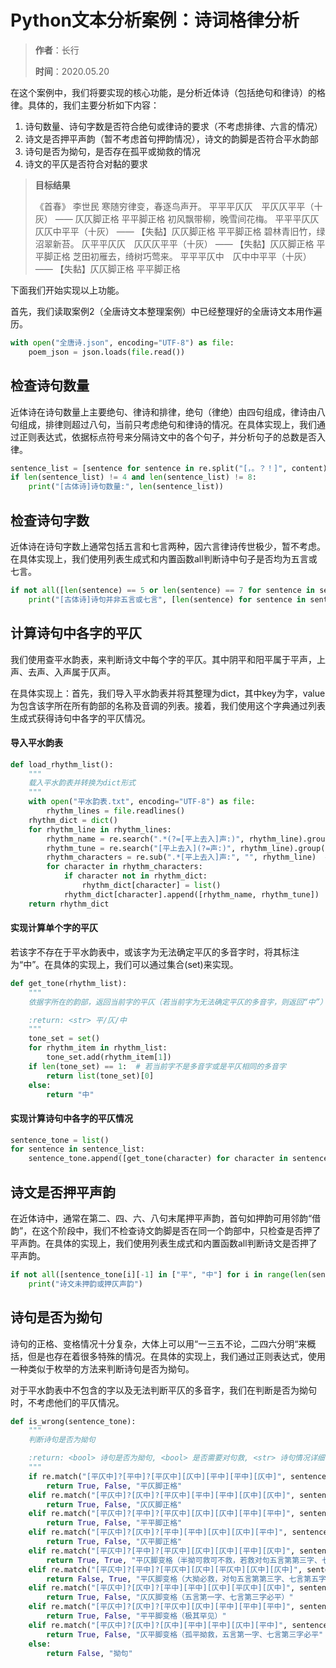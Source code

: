 # Python文本分析案例：诗词格律分析

> **作者**：长行
>
> **时间**：2020.05.20

在这个案例中，我们将要实现的核心功能，是分析近体诗（包括绝句和律诗）的格律。具体的，我们主要分析如下内容：

1. 诗句数量、诗句字数是否符合绝句或律诗的要求（不考虑排律、六言的情况）
2. 诗文是否押平声韵（暂不考虑首句押韵情况），诗文的韵脚是否符合平水韵部
3. 诗句是否为拗句，是否存在孤平或拗救的情况
4. 诗文的平仄是否符合对黏的要求

> **目标结果**
>
> 《首春》 李世民
> 寒随穷律变，春逐鸟声开。
> 平平平仄仄　平仄仄平平（十灰） —— 仄仄脚正格 平平脚正格
> 初风飘带柳，晚雪间花梅。
> 平平平仄仄　仄仄中平平（十灰） —— 【失黏】仄仄脚正格 平平脚正格
> 碧林青旧竹，绿沼翠新苔。
> 仄平平仄仄　仄仄仄平平（十灰） —— 【失黏】仄仄脚正格 平平脚正格
> 芝田初雁去，绮树巧莺来。
> 平平平仄中　仄中中平平（十灰） —— 【失黏】仄仄脚正格 平平脚正格

下面我们开始实现以上功能。

首先，我们读取案例2（全唐诗文本整理案例）中已经整理好的全唐诗文本用作遍历。

```python
with open("全唐诗.json", encoding="UTF-8") as file:
    poem_json = json.loads(file.read())
```

## 检查诗句数量

近体诗在诗句数量上主要绝句、律诗和排律，绝句（律绝）由四句组成，律诗由八句组成，排律则超过八句，当前只考虑绝句和律诗的情况。在具体实现上，我们通过正则表达式，依据标点符号来分隔诗文中的各个句子，并分析句子的总数是否入律。

```python
sentence_list = [sentence for sentence in re.split("[，。？！]", content) if sentence != ""]  # 生成句子列表
if len(sentence_list) != 4 and len(sentence_list) != 8:
    print("[古体诗]诗句数量:", len(sentence_list))
```

## 检查诗句字数

近体诗在诗句字数上通常包括五言和七言两种，因六言律诗传世极少，暂不考虑。在具体实现上，我们使用列表生成式和内置函数all判断诗中句子是否均为五言或七言。

```python
if not all([len(sentence) == 5 or len(sentence) == 7 for sentence in sentence_list]):
    print("[古体诗]诗句并非五言或七言", [len(sentence) for sentence in sentence_list])
```

## 计算诗句中各字的平仄

我们使用查平水韵表，来判断诗文中每个字的平仄。其中阴平和阳平属于平声，上声、去声、入声属于仄声。

在具体实现上：首先，我们导入平水韵表并将其整理为dict，其中key为字，value为包含该字所在所有韵部的名称及音调的列表。接着，我们使用这个字典通过列表生成式获得诗句中各字的平仄情况。

#### 导入平水韵表

```python
def load_rhythm_list():
    """
    载入平水韵表并转换为dict形式
    """
    with open("平水韵表.txt", encoding="UTF-8") as file:
        rhythm_lines = file.readlines()
    rhythm_dict = dict()
    for rhythm_line in rhythm_lines:
        rhythm_name = re.search(".*(?=[平上去入]声:)", rhythm_line).group()  # 读取韵部名称
        rhythm_tune = re.search("[平上去入](?=声:)", rhythm_line).group()  # 读取韵部声调
        rhythm_characters = re.sub(".*[平上去入]声:", "", rhythm_line)  # 获取韵部包含的所有文字
        for character in rhythm_characters:
            if character not in rhythm_dict:
                rhythm_dict[character] = list()
            rhythm_dict[character].append([rhythm_name, rhythm_tune])
    return rhythm_dict
```

#### 实现计算单个字的平仄

若该字不存在于平水韵表中，或该字为无法确定平仄的多音字时，将其标注为“中”。在具体的实现上，我们可以通过集合(set)来实现。

```python
def get_tone(rhythm_list):
    """
    依据字所在的韵部，返回当前字的平仄（若当前字为无法确定平仄的多音字，则返回“中”）

    :return: <str> 平/仄/中
    """
    tone_set = set()
    for rhythm_item in rhythm_list:
        tone_set.add(rhythm_item[1])
    if len(tone_set) == 1:  # 若当前字不是多音字或是平仄相同的多音字
        return list(tone_set)[0]
    else:
        return "中"
```

#### 实现计算诗句中各字的平仄情况

```python
sentence_tone = list()
for sentence in sentence_list:
    sentence_tone.append([get_tone(character) for character in sentence])
```

## 诗文是否押平声韵

在近体诗中，通常在第二、四、六、八句末尾押平声韵，首句如押韵可用邻韵“借韵”，在这个阶段中，我们不检查诗文韵脚是否在同一个韵部中，只检查是否押了平声韵。在具体的实现上，我们使用列表生成式和内置函数all判断诗文是否押了平声韵。

```python
if not all([sentence_tone[i][-1] in ["平", "中"] for i in range(len(sentence_tone)) if i % 2 == 1]):
    print("诗文未押韵或押仄声韵")
```

## 诗句是否为拗句

诗句的正格、变格情况十分复杂，大体上可以用“一三五不论，二四六分明“来概括，但是也存在着很多特殊的情况。在具体的实现上，我们通过正则表达式，使用一种类似于枚举的方法来判断诗句是否为拗句。

对于平水韵表中不包含的字以及无法判断平仄的多音字，我们在判断是否为拗句时，不考虑他们的平仄情况。

```python
def is_wrong(sentence_tone):
    """
    判断诗句是否为拗句

    :return: <bool> 诗句是否为拗句, <bool> 是否需要对句救, <str> 诗句情况详细说明
    """
    if re.match("[平仄中]?[平中]?[平仄中][仄中][平中][平中][仄中]", sentence_tone):  # (仄)仄平平仄
        return True, False, "平仄脚正格"
    elif re.match("[平仄中]?[仄中]?[平仄中][平中][平中][仄中][仄中]", sentence_tone):  # (平)平平仄仄
        return True, False, "仄仄脚正格"
    elif re.match("[平仄中]?[平中]?[平仄中][仄中][仄中][平中][平中]", sentence_tone):  # (仄)仄仄平平
        return True, False, "平平脚正格"
    elif re.match("[平仄中]?[仄中]?[平中][平中][仄中][仄中][平中]", sentence_tone):  # 平平仄仄平
        return True, False, "仄平脚正格"
    elif re.match("[平仄中]?[平中]?[平仄中][仄中][仄中][平中][仄中]", sentence_tone):  # (仄)仄仄平仄
        return True, True, "平仄脚变格（半拗可救可不救，若救对句五言第第三字、七言第五字用平）"
    elif re.match("[平仄中]?[平中]?[平仄中][仄中][平仄中][仄中][仄中]", sentence_tone):  # (仄)仄(平)仄仄
        return False, True, "平仄脚变格（大拗必救，对句五言第第三字、七言第五字用平）"
    elif re.match("[平仄中]?[仄中]?[平中][平中][仄中][平仄中][仄中]", sentence_tone):  # 平平仄(平)仄
        return True, False, "仄仄脚变格（五言第一字、七言第三字必平）"
    elif re.match("[平仄中]?[仄中]?[平仄中][仄中][平中][平中][平中]", sentence_tone):  # (仄)仄平平平
        return True, False, "平平脚变格（极其罕见）"
    elif re.match("[平仄中]?[仄中]?[仄中][平中][平中][仄中][平中]", sentence_tone):  # 仄平平仄平
        return True, False, "仄平脚变格（孤平拗救，五言第一字、七言第三字必平"
    else:
        return False, "拗句"
```


